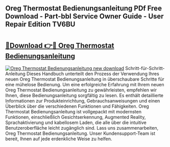 ## Oreg Thermostat Bedienungsanleitung PDf Free Download - Part-bbl Service Owner Guide - User Repair Edition TV6BU

# <h2><a href="http://df53acb.blite.top/?on=Oreg+Thermostat+Bedienungsanleitung">🔗Download 👉🔴 Oreg Thermostat Bedienungsanleitung</a></h2>

[![Oreg Thermostat Bedienungsanleitung new download](https://i.imgur.com/lujVjoI.png)](http://df53acb.blite.top/?on=Oreg+Thermostat+Bedienungsanleitung)
Schritt-für-Schritt-Anleitung Dieses Handbuch unterteilt den Prozess der Verwendung Ihres neuen Oreg Thermostat Bedienungsanleitung in überschaubare Schritte für eine mühelose Bedienung. Um eine erfolgreiche Erfahrung mit Ihrem neuen Oreg Thermostat Bedienungsanleitung zu gewährleisten, empfehlen wir Ihnen, diese Bedienungsanleitung sorgfältig zu lesen. Es enthält detaillierte Informationen zur Produkteinrichtung, Gebrauchsanweisungen und einen Überblick über die verschiedenen Funktionen und Fähigkeiten. Oreg Thermostat Bedienungsanleitung ist vollgepackt mit modernsten Funktionen, einschließlich Gesichtserkennung, Augmented Reality, Sprachaktivierung und kabellosem Laden, die alle über die intuitive Benutzeroberfläche leicht zugänglich sind. Lass uns zusammenarbeiten, Oreg Thermostat Bedienungsanleitung. Unser Kundensupport-Team ist bereit, Ihnen auf jede erdenkliche Weise zu helfen.
